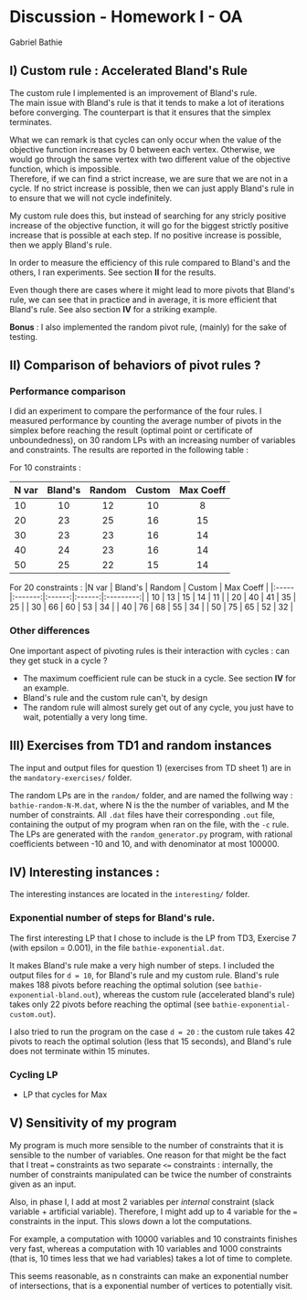 # Discussion - Homework I - OA
Gabriel Bathie

## I) Custom rule : Accelerated Bland's Rule

The custom rule I implemented is an improvement of Bland's rule.  
The main issue with Bland's rule is that it tends to make a lot of iterations before converging. The counterpart is that it ensures that the simplex terminates.

What we can remark is that cycles can only occur when the value of the objective function increases by 0 between each vertex. Otherwise, we would go through the same vertex with two different value of the objective function, which is impossible.  
Therefore, if we can find a strict increase, we are sure that we are not in a cycle. If no strict increase is possible, 
then we can just apply Bland's rule in to ensure that we will not cycle indefinitely.

My custom rule does this, but instead of searching for any stricly positive increase of the objective function, 
it will go for the biggest strictly positive increase that is possible at each step. 
If no positive increase is possible, then we apply Bland's rule.

In order to measure the efficiency of this rule compared to Bland's and the others, I ran experiments. See section **II** for the results.

Even though there are cases where it might lead to more pivots that Bland's rule, we can see that in practice and in average, it is more efficient that Bland's rule. See also section **IV** for a striking example.

**Bonus** : I also implemented the random pivot rule, (mainly) for the sake of testing.

## II) Comparison of behaviors of pivot rules ?

### Performance comparison
I did an experiment to compare the performance of the four rules. 
I measured performance by counting the average number of pivots 
in the simplex before reaching the result (optimal point or certificate of unboundedness),
on 30 random LPs with an increasing number of variables and constraints. The results are reported in the following table :

For 10 constraints :

|N var | Bland's | Random | Custom | Max Coeff |
|:-----|:-------:|:------:|:------:|:---------:|
|  10  |    10   |   12   |   10   |     8     |
|  20  |    23   |   25   |   16   |     15    |
|  30  |    23   |   23   |   16   |     14    |
|  40  |    24   |   23   |   16   |     14    |
|  50  |    25   |   22   |   15   |     14    |

For 20 constraints :
|N var | Bland's | Random | Custom | Max Coeff |
|:-----|:-------:|:------:|:------:|:---------:|
|  10  |   13    |   15   |   14   |    11     |
|  20  |   40    |   41   |   35   |    25     |
|  30  |   66    |   60   |   53   |    34     |
|  40  |   76    |   68   |   55   |    34     |
|  50  |   75    |   65   |   52   |    32     |

### Other differences

One important aspect of pivoting rules is their interaction with cycles : can they get stuck in a cycle ?

- The maximum coefficient rule can be stuck in a cycle. See section **IV** for an example.
- Bland's rule and the custom rule can't, by design
- The random rule will almost surely get out of any cycle, you just have to wait, potentially a very long time. 

## III) Exercises from TD1 and random instances

The input and output files for question 1) (exercises from TD sheet 1) are in the `mandatory-exercises/` folder.

The random LPs are in the `random/` folder, and are named the follwing way : `bathie-random-N-M.dat`, where N is the the number of variables, and M the number of constraints. All `.dat` files have their corresponding `.out` file, containing the output of my program when ran on the file, with the `-c` rule. The LPs are generated with the `random_generator.py` program, with rational coefficients between -10 and 10, and with denominator at most 100000.

## IV) Interesting instances :
The interesting instances are located in the `interesting/` folder.
### Exponential number of steps for Bland's rule.
The first interesting LP that I chose to include is the LP from TD3, Exercise 7 (with epsilon = 0.001), in the file `bathie-exponential.dat`. 

It makes Bland's rule make a very high number of steps. I included the output files for `d = 10`, for Bland's rule and my custom rule. Bland's rule makes 188 pivots before reaching the optimal solution (see `bathie-exponential-bland.out`), whereas the custom rule (accelerated bland's rule) takes only 22 pivots before reaching the optimal (see `bathie-exponential-custom.out`). 

I also tried to run the program on the case `d = 20` : the custom rule takes 42 pivots to reach the optimal solution (less that 15 seconds), and Bland's rule does not terminate within 15 minutes.

### Cycling LP
- LP that cycles for Max

## V) Sensitivity of my program

My program is much more sensible to the number of constraints that it is sensible to the number of variables. One reason for that might be the fact that I treat `=` constraints as two separate `<=` constraints : internally, the number of constraints manipulated can be twice the number of constraints given as an input. 

Also, in phase I, I add at most 2 variables per *internal* constraint (slack variable + artificial variable). Therefore, I might add up to 4 variable for the `=` constraints in the input. This slows down a lot the computations. 

For example, a computation with 10000 variables and 10 constraints finishes very fast, whereas a computation with 10 variables and 1000 constraints (that is, 10 times less that we had variables) takes a lot of time to complete.

This seems reasonable, as n constraints can make an exponential number of intersections, that is a exponential number of vertices to potentially visit.